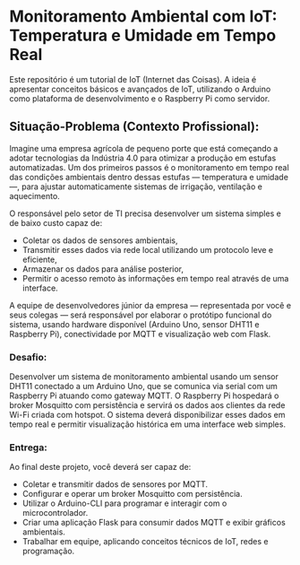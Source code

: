 # Monitoramento Ambiental com IoT: Temperatura e Umidade em Tempo Real

Este repositório é um tutorial de IoT (Internet das Coisas). A ideia é apresentar conceitos básicos e avançados de IoT, utilizando o Arduino como plataforma de desenvolvimento e o Raspberry Pi como servidor.

## Situação-Problema (Contexto Profissional):

Imagine uma empresa agrícola de pequeno porte que está começando a adotar tecnologias da Indústria 4.0 para otimizar a produção em estufas automatizadas. Um dos primeiros passos é o monitoramento em tempo real das condições ambientais dentro dessas estufas — temperatura e umidade —, para ajustar automaticamente sistemas de irrigação, ventilação e aquecimento.

O responsável pelo setor de TI precisa desenvolver um sistema simples e de baixo custo capaz de:

- Coletar os dados de sensores ambientais,
- Transmitir esses dados via rede local utilizando um protocolo leve e eficiente,
- Armazenar os dados para análise posterior,
- Permitir o acesso remoto às informações em tempo real através de uma interface.

A equipe de desenvolvedores júnior da empresa — representada por você e seus colegas — será responsável por elaborar o protótipo funcional do sistema, usando hardware disponível (Arduino Uno, sensor DHT11 e Raspberry Pi), conectividade por MQTT e visualização web com Flask.

### Desafio:

Desenvolver um sistema de monitoramento ambiental usando um sensor DHT11 conectado a um Arduino Uno, que se comunica via serial com um Raspberry Pi atuando como gateway MQTT. O Raspberry Pi hospedará o broker Mosquitto com persistência e servirá os dados aos clientes da rede Wi-Fi criada com hotspot. O sistema deverá disponibilizar esses dados em tempo real e permitir visualização histórica em uma interface web simples.

### Entrega:

Ao final deste projeto, você deverá ser capaz de:

- Coletar e transmitir dados de sensores por MQTT.
- Configurar e operar um broker Mosquitto com persistência.
- Utilizar o Arduino-CLI para programar e interagir com o microcontrolador.
- Criar uma aplicação Flask para consumir dados MQTT e exibir gráficos ambientais.
- Trabalhar em equipe, aplicando conceitos técnicos de IoT, redes e programação.



